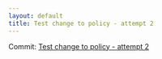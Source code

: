 ```yaml
---
layout: default
title: Test change to policy - attempt 2
---
```


Commit: [Test change to policy - attempt 2](https://github.com/DanGahanCGI/DanGahanCGI.github.io/commit/d0f05becde8e7b8b4d429076b35b58cc32b334a3)

